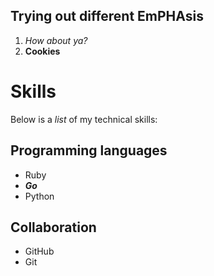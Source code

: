 ## Trying out different EmPHAsis
1. _How about ya?_
2. **Cookies**

# Skills
Below is a _list_ of my technical skills:
## Programming languages
- Ruby
- _**Go**_
- Python

## Collaboration
- GitHub
- Git
